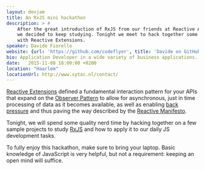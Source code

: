 ```yaml
---
layout: devjam
title: An RxJS mini hackathon
description: > #
    After the great introduction of RxJS from our friends at Reactive Amsterdam>
    we decided to keep studying. Tonight we meet to hack together some code to experiment
    with Reactive Extensions.
speaker: Davide Fiorello
website: {url: 'https://github.com/codeflyer', title: 'Davide on GitHub'}
bio: Application Developer in a wide variety of business applications. Particularly specialized in client/server and database design primarly using Php, Zend Framework, NodeJs, Postgres an MongoDb and frontend development with AngularJs and ReactJS.
date:   2015-11-08 18:00:00 +0200
location: "Haarlem"
locationUrl: http://www.sytac.nl/contact/
---
```


[Reactive Extensions][1] defined a fundamental interaction pattern for your APIs that expand on the [Observer Pattern][2] to allow for asynchronous, just in time processing of data as it becomes available, as well as enabling [back pressure][3] and thus paving the way described by the [Reactive Manifesto][4].

Tonight, we will spend some quality nerd time by hacking together on a few sample projects to study [RxJS][5] and how to apply it to our daily JS development tasks.

To fully enjoy this hackathon, make sure to bring your laptop. Basic knowledge of JavaScript is very helpful, but not a requirement: keeping an open mind will suffice.


[1]: http://reactivex.io/
[2]: https://en.wikipedia.org/wiki/Observer_pattern
[3]: https://en.wikipedia.org/wiki/Back_pressure#Back_pressure_in_information_technology
[4]: http://www.reactivemanifesto.org/
[5]: https://github.com/Reactive-Extensions/RxJS
